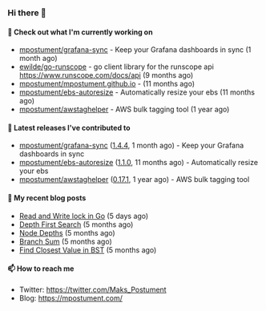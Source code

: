 ### Hi there 👋

#### 👷 Check out what I'm currently working on

- [mpostument/grafana-sync](https://github.com/mpostument/grafana-sync) - Keep your Grafana dashboards in sync (1 month ago)
- [ewilde/go-runscope](https://github.com/ewilde/go-runscope) - go client library for the runscope  api https://www.runscope.com/docs/api (9 months ago)
- [mpostument/mpostument.github.io](https://github.com/mpostument/mpostument.github.io) -  (11 months ago)
- [mpostument/ebs-autoresize](https://github.com/mpostument/ebs-autoresize) - Automatically resize your ebs (11 months ago)
- [mpostument/awstaghelper](https://github.com/mpostument/awstaghelper) - AWS bulk tagging tool (1 year ago)

#### 🔭 Latest releases I've contributed to

- [mpostument/grafana-sync](https://github.com/mpostument/grafana-sync) ([1.4.4](https://github.com/mpostument/grafana-sync/releases/tag/1.4.4), 1 month ago) - Keep your Grafana dashboards in sync
- [mpostument/ebs-autoresize](https://github.com/mpostument/ebs-autoresize) ([1.1.0](https://github.com/mpostument/ebs-autoresize/releases/tag/1.1.0), 11 months ago) - Automatically resize your ebs
- [mpostument/awstaghelper](https://github.com/mpostument/awstaghelper) ([0.17.1](https://github.com/mpostument/awstaghelper/releases/tag/0.17.1), 1 year ago) - AWS bulk tagging tool

#### 📜 My recent blog posts

- [Read and Write lock in Go](https://mpostument.com/2022/01/31/rwlock/) (5 days ago)
- [Depth First Search](https://mpostument.com/2021/09/06/depth-first-search/) (5 months ago)
- [Node Depths](https://mpostument.com/2021/08/26/node-depths/) (5 months ago)
- [Branch Sum](https://mpostument.com/2021/08/23/branch-sum/) (5 months ago)
- [Find Closest Value in BST](https://mpostument.com/2021/08/10/find-closest-value-in-bst/) (5 months ago)

#### 📫 How to reach me

- Twitter: https://twitter.com/Maks_Postument
- Blog: https://mpostument.com/
